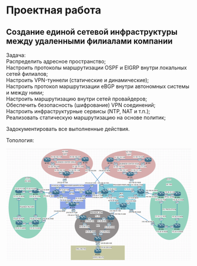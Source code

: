 # Проектная работа  
## Cоздание единой сетевой инфраструктуры между удаленными филиалами компании  
Задача:  
Распределить адресное пространство;  
Настроить протоколы маршрутизации OSPF и EIGRP внутри локальных сетей филиалов;  
Настроить VPN-туннели (статические и динамические);  
Настроить протокол маршрутизации eBGP внутри автономных системы и между ними;  
Настроить маршрутизацию внутри сетей провайдеров;  
Обеспечить безопасность (шифрование) VPN соединений;  
Настроить инфраструктурные сервисы (NTP, NAT и т.п.);  
Реализовать статическую маршрутизацию на основе политик;  

Задокументировать все выполненные действия.  

Топология:  

![alt-текст](https://github.com/stanlaz/otus_network_engineer/blob/main/Лабораторные%20работы/PROJECT/project-topology.png)  